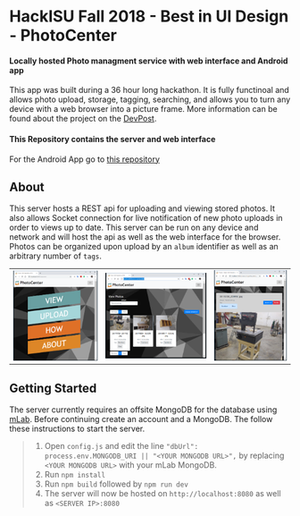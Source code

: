 # HackISU Fall 2018 - Best in UI Design - PhotoCenter
#### Locally hosted Photo managment service with web interface and Android app
This app was built during a 36 hour long hackathon. It is fully functinoal and allows photo upload, storage, tagging, searching, and allows you to turn any device with a web browser into a picture frame. More information can be found about the project on the [DevPost](https://devpost.com/software/photocenter-he1ajs).
#### This Repository contains the server and web interface
For the Android App go to [this repository](https://github.com/JosephNaberhaus/hack-isu-fall-2018-android)
## About
This server hosts a REST api for uploading and viewing stored photos. It also allows Socket connection for live notification of new photo uploads in order to views up to date. This server can be run on any device and network and will host the api as well as the web interface for the browser. Photos can be organized upon upload by an `album` identifier as well as an arbitrary number of `tags`.
<table>
  <tr>
    <td><img src="GitExamplePhotos/PhotoCenterHome.PNG" alt="Main Menu"></td>
    <td><img src="GitExamplePhotos/PhotoCenterViewAlbum.PNG"></td>
    <td><img src="GitExamplePhotos/PhotoCenterViewPhoto.PNG"></td>
  <tr>
</table>

## Getting Started
The server currently requires an offsite MongoDB for the database using [mLab](https://mlab.com). Before continuing create an account and a MongoDB. The follow these instructions to start the server.
> 1. Open `config.js` and edit the line `"dbUrl": process.env.MONGODB_URI || "<YOUR MONGODB URL>",` by replacing `<YOUR MONGODB URL>` with your mLab MongoDB.
> 2. Run `npm install`
> 3. Run `npm build` followed by `npm run dev`
> 4. The server will now be hosted on `http://localhost:8080` as well as `<SERVER IP>:8080`
